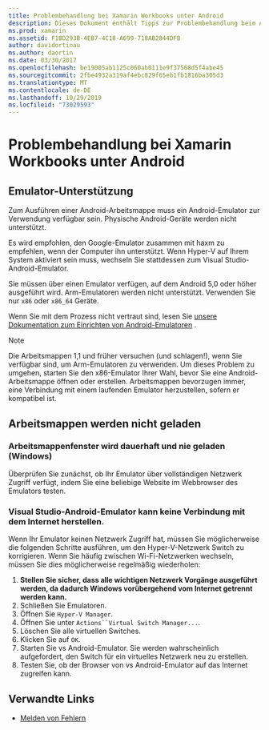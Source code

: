 ```yaml
---
title: Problembehandlung bei Xamarin Workbooks unter Android
description: Dieses Dokument enthält Tipps zur Problembehandlung beim Arbeiten mit Xamarin Workbooks unter Android. Es erläutert die Emulator-Unterstützung, Arbeitsmappen, die nicht geladen werden, und andere Themen.
ms.prod: xamarin
ms.assetid: F1BD293B-4EB7-4C18-A699-718AB2844DFB
author: davidortinau
ms.author: daortin
ms.date: 03/30/2017
ms.openlocfilehash: be19005ab1125c060ab0111e9f37568d5f4abe45
ms.sourcegitcommit: 2fbe4932a319af4ebc829f65eb1fb1816ba305d3
ms.translationtype: MT
ms.contentlocale: de-DE
ms.lasthandoff: 10/29/2019
ms.locfileid: "73029593"
---
```

# <a name="troubleshooting-xamarin-workbooks-on-android"></a>Problembehandlung bei Xamarin Workbooks unter Android

## <a name="emulator-support"></a>Emulator-Unterstützung

Zum Ausführen einer Android-Arbeitsmappe muss ein Android-Emulator zur Verwendung verfügbar sein. Physische Android-Geräte werden nicht unterstützt.

Es wird empfohlen, den Google-Emulator zusammen mit haxm zu empfehlen, wenn der Computer ihn unterstützt.
Wenn Hyper-V auf Ihrem System aktiviert sein muss, wechseln Sie stattdessen zum Visual Studio-Android-Emulator.

Sie müssen über einen Emulator verfügen, auf dem Android 5,0 oder höher ausgeführt wird. Arm-Emulatoren werden nicht unterstützt. Verwenden Sie nur `x86` oder `x86_64` Geräte.

Wenn Sie mit dem Prozess nicht vertraut sind, lesen Sie [unsere Dokumentation zum Einrichten von Android-Emulatoren][android-emu] .

> [!NOTE]
> Die Arbeitsmappen 1,1 und früher versuchen (und schlagen!), wenn Sie verfügbar sind, um Arm-Emulatoren zu verwenden. Um dieses Problem zu umgehen, starten Sie den x86-Emulator Ihrer Wahl, bevor Sie eine Android-Arbeitsmappe öffnen oder erstellen. Arbeitsmappen bevorzugen immer, eine Verbindung mit einem laufenden Emulator herzustellen, sofern er kompatibel ist.

## <a name="workbooks-wont-load"></a>Arbeitsmappen werden nicht geladen

### <a name="workbook-window-spins-forever-never-loads-windows"></a>Arbeitsmappenfenster wird dauerhaft und nie geladen (Windows)

Überprüfen Sie zunächst, ob Ihr Emulator über vollständigen Netzwerk Zugriff verfügt, indem Sie eine beliebige Website im Webbrowser des Emulators testen.

### <a name="visual-studio-android-emulator-cannot-connect-to-the-internet"></a>Visual Studio-Android-Emulator kann keine Verbindung mit dem Internet herstellen.

Wenn Ihr Emulator keinen Netzwerk Zugriff hat, müssen Sie möglicherweise die folgenden Schritte ausführen, um den Hyper-V-Netzwerk Switch zu korrigieren. Wenn Sie häufig zwischen Wi-Fi-Netzwerken wechseln, müssen Sie dies möglicherweise regelmäßig wiederholen:

1. **Stellen Sie sicher, dass alle wichtigen Netzwerk Vorgänge ausgeführt werden, da dadurch Windows vorübergehend vom Internet getrennt werden kann.**
1. Schließen Sie Emulatoren.
1. Öffnen Sie `Hyper-V Manager`.
1. Öffnen Sie unter `Actions``Virtual Switch Manager...`.
1. Löschen Sie alle virtuellen Switches.
1. Klicken Sie auf `OK`.
1. Starten Sie vs Android-Emulator. Sie werden wahrscheinlich aufgefordert, den Switch für ein virtuelles Netzwerk neu zu erstellen.
1. Testen Sie, ob der Browser von vs Android-Emulator auf das Internet zugreifen kann.

[android-emu]: ~/android/deploy-test/debugging/debug-on-emulator.md

## <a name="related-links"></a>Verwandte Links

- [Melden von Fehlern](~/tools/workbooks/install.md#reporting-bugs)
